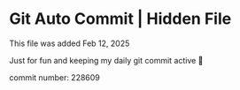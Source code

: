 # Git Auto Commit | Hidden File

This file was added Feb 12, 2025

Just for fun and keeping my daily git commit active 🤪

commit number: 228609

